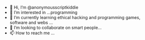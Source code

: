 - 👋 Hi, I’m @anonymousscriptkiddie
- 👀 I’m interested in ...programming
- 🌱 I’m currently learning ethical hacking and programming games, software and webs ...
- 💞️ I’m looking to collaborate on smart people...
- 📫 How to reach me ...

<!---
anonymousscriptkiddie/anonymousscriptkiddie is a ✨ special ✨ repository because its `README.md` (this file) appears on your GitHub profile.
You can click the Preview link to take a look at your changes.
--->
